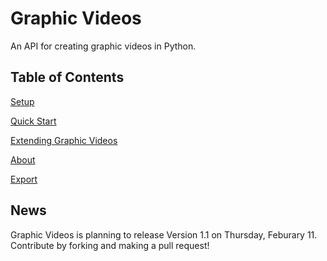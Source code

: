 # Graphic Videos

An API for creating graphic videos in Python.

## Table of Contents

[Setup][setup]

[Quick Start][quickstart]

[Extending Graphic Videos][extending]

[About][about]

[Export][export]

## News

Graphic Videos is planning to release Version 1.1 on Thursday, Feburary 11.
Contribute by forking and making a pull request!


[setup]: https://medilocus.github.io/graphic_videos/setup
[quickstart]: https://medilocus.github.io/graphic_videos/quick-start
[extending]: https://medilocus.github.io/graphic_videos/extending
[about]: https://medilocus.github.io/graphic_videos/about
[export]: https://medilocus.github.io/graphic_videos/export
